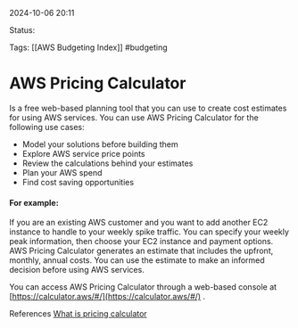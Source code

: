 2024-10-06 20:11

Status:

Tags:
[[AWS Budgeting Index]]
#budgeting 

# AWS Pricing Calculator

Is a free web-based planning tool that you can use to create cost estimates for using AWS services. You can use AWS Pricing Calculator for the following use cases:

- Model your solutions before building them
- Explore AWS service price points
- Review the calculations behind your estimates
- Plan your AWS spend
- Find cost saving opportunities

#### For example:

If you are an existing AWS customer and you want to add another EC2 instance to handle to your weekly spike traffic. You can specify your weekly peak information, then choose your EC2 instance and payment options. AWS Pricing Calculator generates an estimate that includes the upfront, monthly, annual costs. You can use the estimate to make an informed decision before using AWS services. 


You can access AWS Pricing Calculator through a web-based console at [https://calculator.aws/#/](https://calculator.aws/#/) .


References 
[What is pricing calculator](https://docs.aws.amazon.com/pricing-calculator/latest/userguide/what-is-pricing-calculator.html)